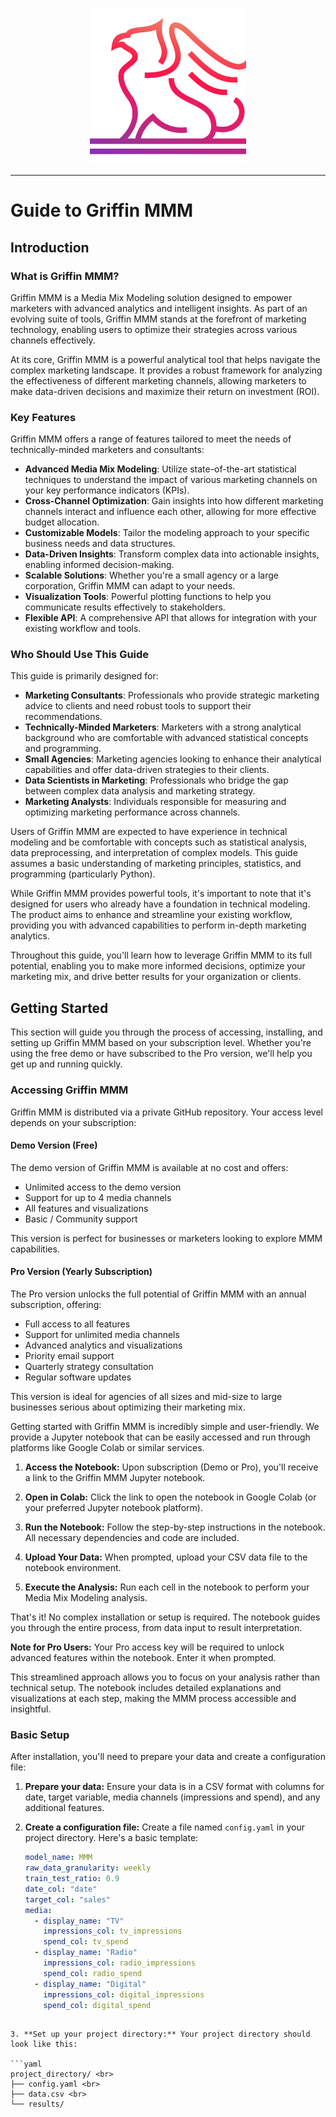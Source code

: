 <p align="center">
  <img src="images/logo.png" alt="Griffin Logo">
</p>

----

# Guide to Griffin MMM

## Introduction

### What is Griffin MMM?

Griffin MMM is a Media Mix Modeling solution designed to empower marketers with advanced analytics and intelligent insights. As part of an evolving suite of tools, Griffin MMM stands at the forefront of marketing technology, enabling users to optimize their strategies across various channels effectively.

At its core, Griffin MMM is a powerful analytical tool that helps navigate the complex marketing landscape. It provides a robust framework for analyzing the effectiveness of different marketing channels, allowing marketers to make data-driven decisions and maximize their return on investment (ROI).

### Key Features

Griffin MMM offers a range of features tailored to meet the needs of technically-minded marketers and consultants:

- **Advanced Media Mix Modeling**: Utilize state-of-the-art statistical techniques to understand the impact of various marketing channels on your key performance indicators (KPIs).
- **Cross-Channel Optimization**: Gain insights into how different marketing channels interact and influence each other, allowing for more effective budget allocation.
- **Customizable Models**: Tailor the modeling approach to your specific business needs and data structures.
- **Data-Driven Insights**: Transform complex data into actionable insights, enabling informed decision-making.
- **Scalable Solutions**: Whether you're a small agency or a large corporation, Griffin MMM can adapt to your needs.
- **Visualization Tools**: Powerful plotting functions to help you communicate results effectively to stakeholders.
- **Flexible API**: A comprehensive API that allows for integration with your existing workflow and tools.

### Who Should Use This Guide

This guide is primarily designed for:

- **Marketing Consultants**: Professionals who provide strategic marketing advice to clients and need robust tools to support their recommendations.
- **Technically-Minded Marketers**: Marketers with a strong analytical background who are comfortable with advanced statistical concepts and programming.
- **Small Agencies**: Marketing agencies looking to enhance their analytical capabilities and offer data-driven strategies to their clients.
- **Data Scientists in Marketing**: Professionals who bridge the gap between complex data analysis and marketing strategy.
- **Marketing Analysts**: Individuals responsible for measuring and optimizing marketing performance across channels.

Users of Griffin MMM are expected to have experience in technical modeling and be comfortable with concepts such as statistical analysis, data preprocessing, and interpretation of complex models. This guide assumes a basic understanding of marketing principles, statistics, and programming (particularly Python).

While Griffin MMM provides powerful tools, it's important to note that it's designed for users who already have a foundation in technical modeling. The product aims to enhance and streamline your existing workflow, providing you with advanced capabilities to perform in-depth marketing analytics.

Throughout this guide, you'll learn how to leverage Griffin MMM to its full potential, enabling you to make more informed decisions, optimize your marketing mix, and drive better results for your organization or clients.

## Getting Started

This section will guide you through the process of accessing, installing, and setting up Griffin MMM based on your subscription level. Whether you're using the free demo or have subscribed to the Pro version, we'll help you get up and running quickly.

### Accessing Griffin MMM

Griffin MMM is distributed via a private GitHub repository. Your access level depends on your subscription:

#### Demo Version (Free)

The demo version of Griffin MMM is available at no cost and offers:

- Unlimited access to the demo version
- Support for up to 4 media channels
- All features and visualizations
- Basic / Community support

This version is perfect for businesses or marketers looking to explore MMM capabilities.

#### Pro Version (Yearly Subscription)

The Pro version unlocks the full potential of Griffin MMM with an annual subscription, offering:

- Full access to all features
- Support for unlimited media channels
- Advanced analytics and visualizations
- Priority email support
- Quarterly strategy consultation
- Regular software updates

This version is ideal for agencies of all sizes and mid-size to large businesses serious about optimizing their marketing mix.

Getting started with Griffin MMM is incredibly simple and user-friendly. We provide a Jupyter notebook that can be easily accessed and run through platforms like Google Colab or similar services.

1. **Access the Notebook:** Upon subscription (Demo or Pro), you'll receive a link to the Griffin MMM Jupyter notebook.

2. **Open in Colab:** Click the link to open the notebook in Google Colab (or your preferred Jupyter notebook platform).

3. **Run the Notebook:** Follow the step-by-step instructions in the notebook. All necessary dependencies and code are included.

4. **Upload Your Data:** When prompted, upload your CSV data file to the notebook environment.

5. **Execute the Analysis:** Run each cell in the notebook to perform your Media Mix Modeling analysis.

That's it! No complex installation or setup is required. The notebook guides you through the entire process, from data input to result interpretation.

**Note for Pro Users:** Your Pro access key will be required to unlock advanced features within the notebook. Enter it when prompted.

This streamlined approach allows you to focus on your analysis rather than technical setup. The notebook includes detailed explanations and visualizations at each step, making the MMM process accessible and insightful.

### Basic Setup

After installation, you'll need to prepare your data and create a configuration file:

1. **Prepare your data:** Ensure your data is in a CSV format with columns for date, target variable, media channels (impressions and spend), and any additional features.

2. **Create a configuration file:** Create a file named `config.yaml` in your project directory. Here's a basic template:

   ```yaml
   model_name: MMM
   raw_data_granularity: weekly
   train_test_ratio: 0.9
   date_col: "date"
   target_col: "sales"
   media:
     - display_name: "TV"
       impressions_col: tv_impressions
       spend_col: tv_spend
     - display_name: "Radio"
       impressions_col: radio_impressions
       spend_col: radio_spend
     - display_name: "Digital"
       impressions_col: digital_impressions
       spend_col: digital_spend
```

3. **Set up your project directory:** Your project directory should look like this:

```yaml
project_directory/ <br>
├── config.yaml <br>
├── data.csv <br>
└── results/
```
